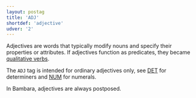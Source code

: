 ```yaml
---
layout: postag
title: 'ADJ'
shortdef: 'adjective'
udver: '2'
---
```



Adjectives are words that typically modify nouns and specify their properties or attributes. If adjectives function as predicates, they became [qualitative verbs](VERB).

The `ADJ` tag is intended for ordinary adjectives only, see [DET]() for determiners and [NUM]() for numerals.

In Bambara, adjectives are always postposed.


<!-- Interlanguage links updated So kvě 14 19:01:41 CEST 2022 -->
